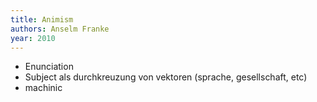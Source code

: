 ```yaml
---
title: Animism
authors: Anselm Franke
year: 2010
---
```


- Enunciation
- Subject als durchkreuzung von vektoren (sprache, gesellschaft, etc)
- machinic 